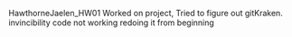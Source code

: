 HawthorneJaelen_HW01
Worked on project, Tried to figure out gitKraken.
invincibility code not working redoing it from beginning
